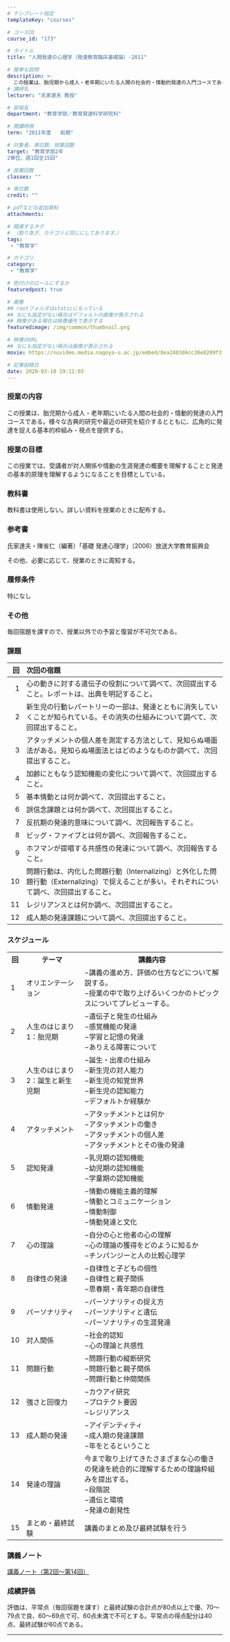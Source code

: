 ```yaml
---
# テンプレート指定
templateKey: "courses"

# コースID
course_id: "173"

# タイトル
title: "人間発達の心理学（発達教育臨床基礎論）-2011"

# 簡単な説明
description: >-
  この授業は、胎児期から成人・老年期にいたる人間の社会的・情動的発達の入門コースである。様々な古典的研究や最近の研究を紹介するとともに、広角的に発達を捉える基本的枠組み・視点を提供する。 ...
# 講師名
lecturer: "氏家達夫 教授"

# 部局名
department: "教育学部／教育発達科学研究科"

# 開講時限
term: "2011年度	前期"

# 対象者、単位数、授業回数
target: "教育学部2年
2単位、週1回全15回"

# 授業回数
classes: ""

# 単位数
credit: ""

# pdfなどの追加資料
attachments:

# 関連するタグ
# （取り急ぎ、カテゴリと同じにしてあります。）
tags:
 - "教育学"

# カテゴリ
category:
 - "教育学"

# 色付けのロールにするか
featuredpost: true

# 画像
## rootフォルダはstaticになっている
## なにも指定がない場合はデフォルトの画像が表示される
## 映像がある場合は映像優先で表示する
featuredimage: /img/common/thumbnail.png

# 映像のURL
## なにも指定がない場合は画像が表示される
movie: https://nuvideo.media.nagoya-u.ac.jp/embed/8ea2483d4cc38e8209f3fb34204700aa7f5ace40

# 記事投稿日
date: 2020-03-10 19:11:03
---
```


### 授業の内容

この授業は、胎児期から成人・老年期にいたる人間の社会的・情動的発達の入門コースである。様々な古典的研究や最近の研究を紹介するとともに、広角的に発達を捉える基本的枠組み・視点を提供する。








### 授業の目標

この授業では、受講者が対人関係や情動の生涯発達の概要を理解することと発達の基本的原理を理解するようになることを目標としている。

### 教科書

教科書は使用しない。詳しい資料を授業のときに配布する。

### 参考書

氏家達夫・陳省仁（編著）「基礎 発達心理学」（2006）放送大学教育振興会

その他、必要に応じて、授業のときに周知する。

### 履修条件

特になし

### その他

毎回宿題を課すので、授業以外での予習と復習が不可欠である。

### 課題

| 回 | 次回の宿題 |
|-:|:-|
| 1 | 心の動きに対する遺伝子の役割について調べて、次回提出すること。レポートは、出典を明記すること。 |
| 2 | 新生児の行動レパートリーの一部は、発達とともに消失していくことが知られている。その消失の仕組みについて調べて、次回提出すること。 |
| 3 | アタッチメントの個人差を測定する方法として、見知らぬ場面法がある。見知らぬ場面法とはどのようなものか調べて、次回提出すること。 |
| 4 | 加齢にともなう認知機能の変化について調べて、次回提出すること。 |
| 5 | 基本情動とは何か調べて、次回提出すること。 |
| 6 | 誤信念課題とは何か調べて、次回提出すること。 |
| 7 | 反抗期の発達的意味について調べ、次回報告すること。 |
| 8 | ビッグ・ファイブとは何か調べ、次回報告すること。 |
| 9 | ホフマンが提唱する共感性の発達について調べ、次回報告すること。 |
| 10 | 問題行動は、内化した問題行動（Internalizing）と外化した問題行動（Externalizing）で捉えることが多い。それぞれについて調べ、次回提出すること。 |
| 11 | レジリアンスとは何か調べ、次回提出すること。 |
| 12 | 成人期の発達課題について調べ、次回提出すること。 |


<h3>スケジュール</h3>

<table class="basic" width="455">
<tr>
<th width="20" class="center">回</th>
<th width="120" class="center">テーマ</th>
<th width="315" class="center">講義内容</th>
</tr>

<tr>
<td class="center">1</td>
<td class="center">オリエンテーション</td>
<td class="left"><div>−講義の進め方、評価の仕方などについて解説する。</div><div>−授業の中で取り上げるいくつかのトピックスについてプレビューする。 </div></td>
</tr>

<tr>
<td class="center">2</td>
<td class="center">人生のはじまり1：胎児期 </td>
<td class="left"><div>−遺伝子と発生の仕組み</div><div>−感覚機能の発達</div><div>−学習と記憶の発達</div><div>−ありえる障害について</div>
</td>
</tr>

<tr>
<td class="center">3</td>
<td class="center">人生のはじまり2：誕生と新生児期 </td>
<td class="left"><div>−誕生・出産の仕組み</div><div>−新生児の対人能力</div><div>−新生児の知覚世界</div><div>−新生児の認知能力</div><div>−デフォルトか経験か</div>
</td>
</tr>

<tr>
<td class="center">4</td>
<td class="center">アタッチメント </td>
<td class="left"><div>−アタッチメントとは何か</div><div>−アタッチメントの働き</div><div>−アタッチメントの個人差</div><div>−アタッチメントとその後の発達</div>
</td>
</tr>

<tr>
<td class="center">5</td>
<td class="center">認知発達</td>
<td class="left"><div>−乳児期の認知機能</div><div>−幼児期の認知機能</div><div>−学童期の認知機能</div>
</td>
</tr>

<tr>
<td class="center">6</td>
<td class="center">情動発達 </td>
<td class="left"><div>−情動の機能主義的理解</div><div>−情動とコミュニケーション</div><div>−情動制御</div><div>
−情動発達と文化</div>
</td>
</tr>

<tr>
<td class="center">7</td>
<td class="center">心の理論 </td>
<td class="left"><div>−自分の心と他者の心の理解</div><div>−心の理論の獲得をどのように知るか</div><div>−チンパンジーと人の比較心理学</div>
</td>
</tr>

<tr>
<td class="center">8</td>
<td class="center">自律性の発達 </td>
<td class="left"><div>−自律性と子どもの個性</div><div>−自律性と親子関係</div><div>−思春期・青年期の自律性</div>
</td>
</tr>

<tr>
<td class="center">9</td>
<td class="center">パーソナリティ</td>
<td class="left"><div>
−パーソナリティの捉え方</div><div>
−パーソナリティと遺伝</div><div>
−パーソナリティの生涯発達</div>
</td>
</tr>

<tr>
<td class="center">10</td>
<td class="center">対人関係 </td>
<td class="left"><div>
−社会的認知</div><div>
−心の理論と共感性</div>
</td>
</tr>

<tr>
<td class="center">11</td>
<td class="center">問題行動 </td>
<td class="left"><div>
−問題行動の縦断研究</div><div>
−問題行動と親子関係</div><div>
−問題行動と仲間関係</div>
</td>
</tr>

<tr>
<td class="center">12</td>
<td class="center">強さと回復力</td>
<td class="left"><div>−カウアイ研究</div><div>
−プロテクト要因</div><div>
−レジリアンス</div>
</td>
</tr>

<tr>
<td class="center">13</td>
<td class="center">成人期の発達 </td>
<td class="left">
<div>−アイデンティティ</div><div>
−成人期の発達課題</div><div>
−年をとるということ</div>
</td>
</tr>

<tr>
<td class="center">14</td>
<td class="center">発達の理論 </td>
<td class="left">
<div>今まで取り上げてきたさまざまな心の働きの発達を統合的に理解するための理論枠組みを提出する。</div>
<div>−段階説</div>
<div>−遺伝と環境</div>
<div>−発達の創発性</div>
</td>
</tr>

<tr>
<td class="center">15</td>
<td class="center">まとめ・最終試験 </td>
<td class="left"><div>講義のまとめ及び最終試験を行う</div></td>
</tr>
</table>


### 講義ノート

[講義ノート（第2回〜第14回）](http://ocw.nagoya-u.jp/files/173/note_ujiie.pdf) 






### 成績評価

評価は、平常点（毎回宿題を課す）と最終試験の合計点が80点以上で優、70〜79点で良、60〜69点で可、60点未満で不可とする。平常点の得点配分は40点、最終試験が60点である。



-----